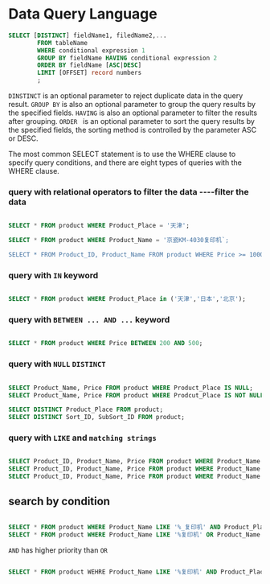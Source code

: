 # Data Query Language

```sql
SELECT [DISTINCT] fieldName1, filedName2,...
		FROM tableName
		WHERE conditional expression 1
		GROUP BY fieldName HAVING conditional expression 2
		ORDER BY fieldName [ASC|DESC]
		LIMIT [OFFSET] record numbers
		;
```

`DINSTINCT` is an optional parameter to reject duplicate data in the query result.
`GROUP BY` is also an optional parameter  to group the query results by the specified fields. `HAVING` is also an optional parameter to filter the results after grouping.
`ORDER ` is an optional parameter to sort the query results by the specified fields, the sorting method is controlled by the parameter ASC or DESC.

The most common SELECT statement is to use the WHERE clause to specify query conditions, and there are eight types of queries with the WHERE clause.

### query with relational operators to filter the data ----filter the data

```sql

SELECT * FROM product WHERE Product_Place = '天津';

SELECT * FROM product WHERE Product_Name = '京瓷KM-4030复印机`;

SELECT * FROM Product_ID, Product_Name FROM product WHERE Price >= 1000;

```

### query with `IN` keyword

```sql

SELECT * FROM product WHERE Product_Place in ('天津','日本','北京');

```

### query with  `BETWEEN ... AND ...` keyword

```sql

SELECT * FROM product WHERE Price BETWEEN 200 AND 500;

```

### query with `NULL` `DISTINCT`

```sql

SELECT Product_Name, Price FROM product WHERE Product_Place IS NULL;
SELECT Product_Name, Price FROM product WHERE Prodcut_Place IS NOT NULL;

SELECT DISTINCT Product_Place FROM product;
SELECT DISTINCT Sort_ID, SubSort_ID FROM product;

```


### query with `LIKE` and `matching strings`

```sql

SELECT Product_ID, Product_Name, Price FROM product WHERE Product_Name LIKE '%复印机%';
SELECT Product_ID, Product_Name, Price FROM product WHERE Product_Name LIKE '______复印机';
SELECT Product_ID, Product_Name, Price FROM product WHERE Product_Name LIKE '%\_%'；

```

## search by condition


```sql

SELECT * FROM product WHERE Product_Name LIKE '%_复印机' AND Product_Place='天津';
SELECT * FROM product WHERE Product_Name LIKE '%复印机' OR Product_Name LIKE '%过胶机';

```

`AND` has higher priority than `OR`

```sql

SELECT * FROM product WEHRE Product_Name LIKE '%复印机' AND Product_Place = '北京' OR Prodcut_Place LIKE '%过胶机' AND Product_Place = '北京';

```
